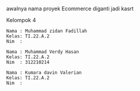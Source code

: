 awalnya nama proyek Ecommerce diganti jadi kasrt

Kelompok 4

~~~
Nama : Muhammad zidan Fadillah
Kelas: TI.22.A.2
Nim  :

Nama : Muhammad Verdy Hasan
Kelas: TI.22.A.2
Nim  : 312210214

Nama : Kumara davin Valerian
Kelas: TI.22.A.2
Nim  :
~~~
